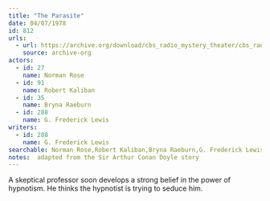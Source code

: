 ```yaml
---
title: "The Parasite"
date: 04/07/1978
id: 812
urls: 
  - url: https://archive.org/download/cbs_radio_mystery_theater/cbs_radio_mystery_theater-0801-0850.zip/cbs_radio_mystery_theater-0801-0850%2Fcbsrmt_0812_the_parasite.mp3
    source: archive-org
actors:  
  - id: 27
    name: Norman Rose  
  - id: 91
    name: Robert Kaliban  
  - id: 35
    name: Bryna Raeburn  
  - id: 288
    name: G. Frederick Lewis
writers:  
  - id: 288
    name: G. Frederick Lewis
searchable: Norman Rose,Robert Kaliban,Bryna Raeburn,G. Frederick Lewis G. Frederick Lewis
notes:  adapted from the Sir Arthur Conan Doyle story
---
```

A skeptical professor soon develops a strong belief in the power of hypnotism. He thinks the hypnotist is trying to seduce him.